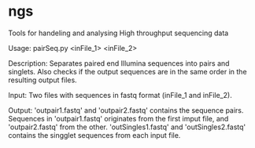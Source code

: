 ngs
===

Tools for handeling and analysing High throughput sequencing data


Usage:		pairSeq.py <inFile_1> <inFile_2>

Description:	Separates paired end Illumina sequences into pairs 
		and singlets. Also checks if the output sequences 
		are in the same order in the resulting output files.

Input: 		Two files with sequences in fastq format (inFile_1 and inFile_2).
		
Output: 	'outpair1.fastq' and 'outpair2.fastq' contains the 
		sequence pairs. Sequences in 'outpair1.fastq' originates 
		from the first imput file, and 'outpair2.fastq' from 
		the other. 'outSingles1.fastq' and 'outSingles2.fastq' 
		contains the singglet sequences from each input file.

